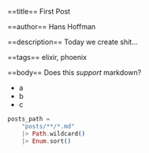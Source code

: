 ==title==
First Post

==author==
Hans Hoffman

==description==
Today we create shit...

==tags==
elixir, phoenix

==body==
Does this *support* markdown?

- a
- b
- c

```elixir
posts_path =
    "posts/**/*.md"
    |> Path.wildcard()
    |> Enum.sort()
```
